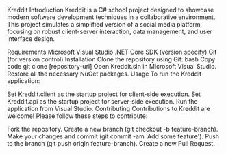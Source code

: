 Kreddit
Introduction
Kreddit is a C# school project designed to showcase modern software development techniques in a collaborative environment. This project simulates a simplified version of a social media platform, focusing on robust client-server interaction, data management, and user interface design.

Requirements
Microsoft Visual Studio
.NET Core SDK (version specify)
Git (for version control)
Installation
Clone the repository using Git:
bash
Copy code
git clone [repository-url]
Open Kreddit.sln in Microsoft Visual Studio.
Restore all the necessary NuGet packages.
Usage
To run the Kreddit application:

Set Kreddit.client as the startup project for client-side execution.
Set Kreddit.api as the startup project for server-side execution.
Run the application from Visual Studio.
Contributing
Contributions to Kreddit are welcome! Please follow these steps to contribute:

Fork the repository.
Create a new branch (git checkout -b feature-branch).
Make your changes and commit (git commit -am 'Add some feature').
Push to the branch (git push origin feature-branch).
Create a new Pull Request.
